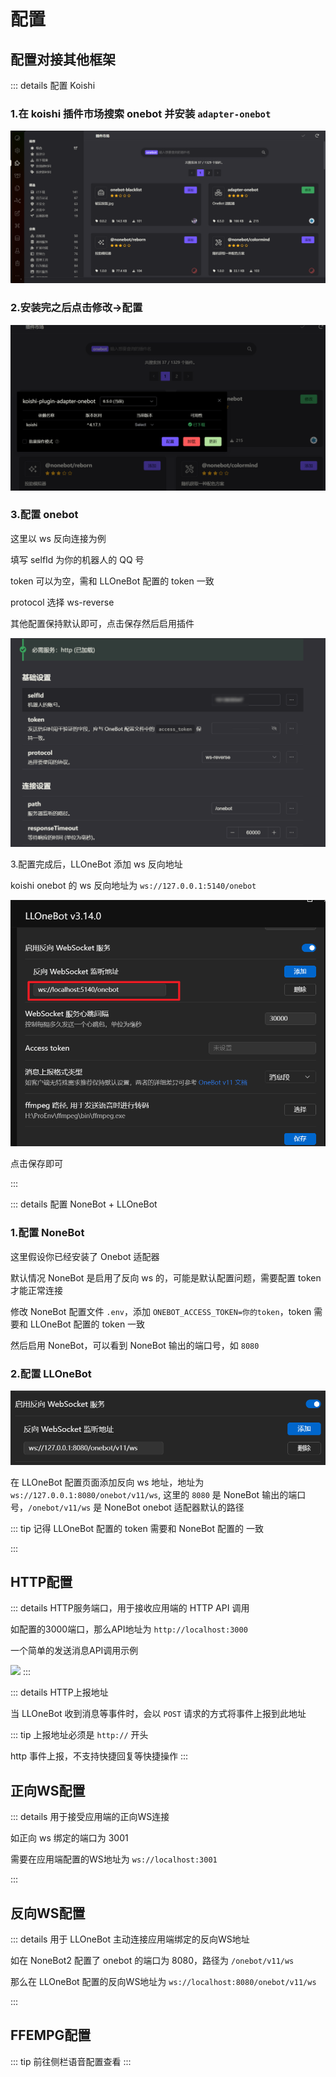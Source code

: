 # 配置

## 配置对接其他框架

::: details 配置 Koishi

### 1.在 koishi 插件市场搜索 onebot 并安装 `adapter-onebot`

![](../../asset/img/configuration/koishi-install-onebot.png)

### 2.安装完之后点击修改->配置

![](../../asset/img/configuration/koishi-onebot-go-setting.png)

### 3.配置 onebot

这里以 ws 反向连接为例

填写 selfId 为你的机器人的 QQ 号

token 可以为空，需和 LLOneBot 配置的 token 一致

protocol 选择 ws-reverse

其他配置保持默认即可，点击保存然后启用插件

![](../../asset/img/configuration/koishi-onebot-setting.png)

3.配置完成后，LLOneBot 添加 ws 反向地址

koishi onebot 的 ws 反向地址为 `ws://127.0.0.1:5140/onebot`


![](../../asset/img/configuration/llonebot-koishi-rws-setting.png)

点击保存即可

:::

::: details 配置 NoneBot + LLOneBot

### 1.配置 NoneBot

这里假设你已经安装了 Onebot 适配器

默认情况 NoneBot 是启用了反向 ws 的，可能是默认配置问题，需要配置 token 才能正常连接

修改 NoneBot 配置文件 `.env`，添加 `ONEBOT_ACCESS_TOKEN=你的token`，token 需要和 LLOneBot 配置的 token 一致

然后启用 NoneBot，可以看到 NoneBot 输出的端口号，如 `8080`

### 2.配置 LLOneBot

![](../../asset/img/configuration/llonebot-nonebot-rws-setting.png)

在 LLOneBot 配置页面添加反向 ws 地址，地址为 `ws://127.0.0.1:8080/onebot/v11/ws`, 这里的 `8080` 是 NoneBot 输出的端口号，`/onebot/v11/ws` 是 NoneBot onebot 适配器默认的路径

::: tip
记得 LLOneBot 配置的 token 需要和 NoneBot 配置的 一致

:::

## HTTP配置

::: details HTTP服务端口，用于接收应用端的 HTTP API 调用

如配置的3000端口，那么API地址为 `http://localhost:3000`

一个简单的发送消息API调用示例

![](https://github.com/LLOneBot/LLOneBot/raw/main/doc/image/example.jpg)
:::

::: details HTTP上报地址

当 LLOneBot 收到消息等事件时，会以 `POST` 请求的方式将事件上报到此地址

::: tip
上报地址必须是 `http://` 开头

http 事件上报，不支持快捷回复等快捷操作
:::


## 正向WS配置
::: details 用于接受应用端的正向WS连接

如正向 ws 绑定的端口为 3001

需要在应用端配置的WS地址为 `ws://localhost:3001`

::: 

## 反向WS配置
::: details 用于 LLOneBot 主动连接应用端绑定的反向WS地址

如在 NoneBot2 配置了 onebot 的端口为 8080，路径为 `/onebot/v11/ws`

那么在 LLOneBot 配置的反向WS地址为 `ws://localhost:8080/onebot/v11/ws`

::: 


## FFEMPG配置
::: tip
前往侧栏语音配置查看
::: 